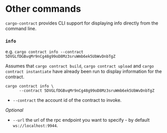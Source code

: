 # Other commands
`cargo-contract` provides CLI support for displaying info directly from the command
line.

### `info`

e.g. `cargo contract info --contract 5DVGLfDGBvqMr9nCg48g99oD8Mz3sruWmb6ek5UbWvDnbTgZ`

Assumes that `cargo contract build`, `cargo contract upload` and `cargo contract instantiate` have already been run to display information for the contract.

```
cargo contract info \
      --contract 5DVGLfDGBvqMr9nCg48g99oD8Mz3sruWmb6ek5UbWvDnbTgZ
```

- `--contract` the account id of the contract to invoke.

*Optional*
- `--url` the url of the rpc endpoint you want to specify - by default `ws://localhost:9944`.
